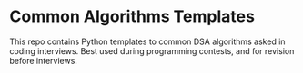 # Common Algorithms Templates
This repo contains Python templates to common DSA algorithms asked in coding interviews. Best used during programming contests, and for revision before interviews.
